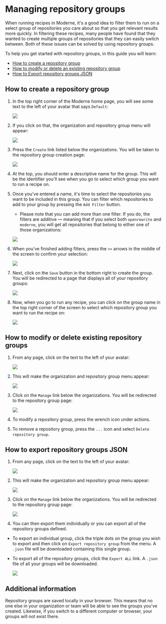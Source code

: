 # Managing repository groups

When running recipes in Moderne, it's a good idea to filter them to run on a select group of repositories you care about so that you get relevant results more quickly. In filtering these recipes, many people have found that they wanted to create multiple groups of repositories that they can easily switch between. Both of these issues can be solved by using repository groups.

To help you get started with repository groups, in this guide you will learn:

* [How to create a repository group](managing-repository-groups.md#how-to-create-a-repository-group)
* [How to modify or delete an existing repository group](managing-repository-groups.md#how-to-modify-or-delete-existing-repository-groups)
* [How to Export repository groups JSON](managing-repository-groups.md#how-to-export-repository-groups-json)

## How to create a repository group

1.  In the top right corner of the Moderne home page, you will see some text to the left of your avatar that says `Default`:

    ![](../.gitbook/assets/repo-group-1.png)
2.  If you click on that, the organization and repository group menu will appear:

    ![](../.gitbook/assets/repo-group-2.png)
3.  Press the `Create` link listed below the organizations. You will be taken to the repository group creation page:

    ![](../.gitbook/assets/repo-group-3.png)
4. At the top, you should enter a descriptive name for the group. This will be the identifier you'll see when you go to select which group you want to run a recipe on.
5.  Once you've entered a name, it's time to select the repositories you want to be included in this group. You can filter which repositories to add to your group by pressing the `Add Filter` button.

    * Please note that you can add more than one filter. If you do, the filters are additive — meaning that if you select both `openrewrite` and `moderne`, you will get all repositories that belong to either one of those organizations:

    ![](../.gitbook/assets/repo-group-5.png)
6.  When you've finished adding filters, press the `>>` arrows in the middle of the screen to confirm your selection:

    ![](../.gitbook/assets/repo-group-6.png)
7.  Next, click on the `Save` button in the bottom right to create the group. You will be redirected to a page that displays all of your repository groups:

    ![](../.gitbook/assets/repo-group-7.png)
8.  Now, when you go to run any recipe, you can click on the group name in the top right corner of the screen to select which repository group you want to run the recipe on:

    ![](../.gitbook/assets/repo-group-8.png)

## How to modify or delete existing repository groups

1.  From any page, click on the text to the left of your avatar:

    ![](../.gitbook/assets/repo-group-1.png)
2.  This will make the organization and repository group menu appear:

    ![](../.gitbook/assets/repo-group-8.png)
3.  Click on the `Manage` link below the organizations. You will be redirected to the repository group page:

    ![](../.gitbook/assets/repo-group-7.png)
4. To modify a repository group, press the wrench icon under actions.
5. To remove a repository group, press the `...` icon and select `Delete repository group`.

## How to export repository groups JSON

1.  From any page, click on the text to the left of your avatar:

    ![](../.gitbook/assets/repo-group-1.png)

2. This will make the organization and repository group menu appear:

    ![](../.gitbook/assets/repo-group-2.png)

3. Click on the `Manage` link below the organizations. You will be redirected to the repository group page:
    
    ![](../.gitbook/assets/repo-group-7.png)

4. You can then export them individually or you can export all of the repository groups defined.

* To export an individual group, click the triple dots on the group you wish to export and then click on `Export repository group` from the menu. A `.json` file will be downloaded containing this single group.
* To export all of the repository groups, click the `Export ALL` link. A `.json` file of all your groups will be downloaded.

    ![](../.gitbook/assets/export-all.png)

## Additional information

Repository groups are saved locally in your browser. This means that no one else in your organization or team will be able to see the groups you've created. Likewise, if you switch to a different computer or browser, your groups will not exist there.

